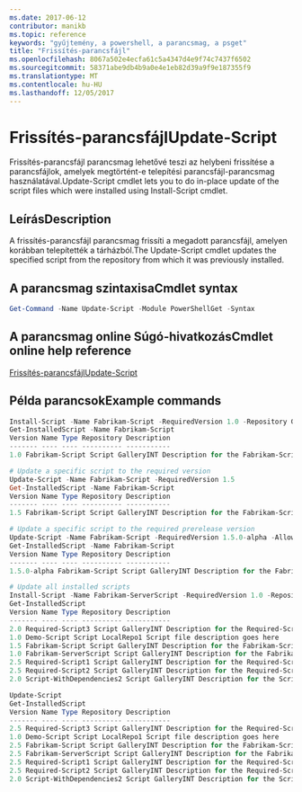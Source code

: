 ```yaml
---
ms.date: 2017-06-12
contributor: manikb
ms.topic: reference
keywords: "gyűjtemény, a powershell, a parancsmag, a psget"
title: "Frissítés-parancsfájl"
ms.openlocfilehash: 8067a502e4ecfa61c5a4347d4e9f74c7437f6502
ms.sourcegitcommit: 58371abe9db4b9a0e4e1eb82d39a9f9e187355f9
ms.translationtype: MT
ms.contentlocale: hu-HU
ms.lasthandoff: 12/05/2017
---
```

# <a name="update-script"></a><span data-ttu-id="e4d40-103">Frissítés-parancsfájl</span><span class="sxs-lookup"><span data-stu-id="e4d40-103">Update-Script</span></span>

<span data-ttu-id="e4d40-104">Frissítés-parancsfájl parancsmag lehetővé teszi az helybeni frissítése a parancsfájlok, amelyek megtörtént-e telepítési parancsfájl-parancsmag használatával.</span><span class="sxs-lookup"><span data-stu-id="e4d40-104">Update-Script cmdlet lets you to do in-place update of the script files which were installed using Install-Script cmdlet.</span></span>

## <a name="description"></a><span data-ttu-id="e4d40-105">Leírás</span><span class="sxs-lookup"><span data-stu-id="e4d40-105">Description</span></span>

<span data-ttu-id="e4d40-106">A frissítés-parancsfájl parancsmag frissíti a megadott parancsfájl, amelyen korábban telepítették a tárházból.</span><span class="sxs-lookup"><span data-stu-id="e4d40-106">The Update-Script cmdlet updates the specified script from the repository from which it was previously installed.</span></span>

## <a name="cmdlet-syntax"></a><span data-ttu-id="e4d40-107">A parancsmag szintaxisa</span><span class="sxs-lookup"><span data-stu-id="e4d40-107">Cmdlet syntax</span></span>

```powershell
Get-Command -Name Update-Script -Module PowerShellGet -Syntax
```
## <a name="cmdlet-online-help-reference"></a><span data-ttu-id="e4d40-108">A parancsmag online Súgó-hivatkozás</span><span class="sxs-lookup"><span data-stu-id="e4d40-108">Cmdlet online help reference</span></span>

[<span data-ttu-id="e4d40-109">Frissítés-parancsfájl</span><span class="sxs-lookup"><span data-stu-id="e4d40-109">Update-Script</span></span>](http://go.microsoft.com/fwlink/?LinkId=619787)

## <a name="example-commands"></a><span data-ttu-id="e4d40-110">Példa parancsok</span><span class="sxs-lookup"><span data-stu-id="e4d40-110">Example commands</span></span>
```powershell
Install-Script -Name Fabrikam-Script -RequiredVersion 1.0 -Repository GalleryINT -Scope
Get-InstalledScript -Name Fabrikam-Script
Version Name Type Repository Description
------- ---- ---- ---------- -----------
1.0 Fabrikam-Script Script GalleryINT Description for the Fabrikam-Script script

# Update a specific script to the required version
Update-Script -Name Fabrikam-Script -RequiredVersion 1.5
Get-InstalledScript -Name Fabrikam-Script
Version Name Type Repository Description
------- ---- ---- ---------- -----------
1.5 Fabrikam-Script Script GalleryINT Description for the Fabrikam-Script script

# Update a specific script to the required prerelease version
Update-Script -Name Fabrikam-Script -RequiredVersion 1.5.0-alpha -AllowPrerelease
Get-InstalledScript -Name Fabrikam-Script
Version Name Type Repository Description
------- ---- ---- ---------- -----------
1.5.0-alpha Fabrikam-Script Script GalleryINT Description for the Fabrikam-Script script

# Update all installed scripts
Install-Script -Name Fabrikam-ServerScript -RequiredVersion 1.0 -Repository GalleryINT -Scope CurrentUser
Get-InstalledScript
Version Name Type Repository Description
------- ---- ---- ---------- -----------
2.0 Required-Script3 Script GalleryINT Description for the Required-Script3 script
1.0 Demo-Script Script LocalRepo1 Script file description goes here
1.5 Fabrikam-Script Script GalleryINT Description for the Fabrikam-Script script
1.0 Fabrikam-ServerScript Script GalleryINT Description for the Fabrikam-ServerScript script
2.5 Required-Script1 Script GalleryINT Description for the Required-Script1 script
2.5 Required-Script2 Script GalleryINT Description for the Required-Script2 script
2.0 Script-WithDependencies2 Script GalleryINT Description for the Script-WithDependencies2 script

Update-Script
Get-InstalledScript
Version Name Type Repository Description
------- ---- ---- ---------- -----------
2.5 Required-Script3 Script GalleryINT Description for the Required-Script3 script
1.0 Demo-Script Script LocalRepo1 Script file description goes here
2.5 Fabrikam-Script Script GalleryINT Description for the Fabrikam-Script script
2.5 Fabrikam-ServerScript Script GalleryINT Description for the Fabrikam-ServerScript script
2.5 Required-Script1 Script GalleryINT Description for the Required-Script1 script
2.5 Required-Script2 Script GalleryINT Description for the Required-Script2 script
2.0 Script-WithDependencies2 Script GalleryINT Description for the Script-WithDependencies2 script
```

